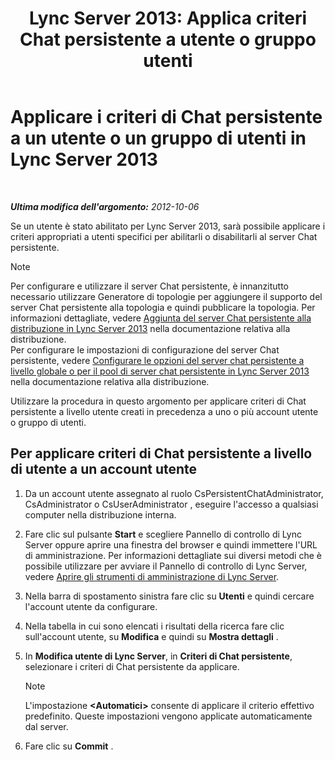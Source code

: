 ﻿---
title: "Lync Server 2013: Applica criteri Chat persistente a utente o gruppo utenti"
TOCTitle: Applicare i criteri di Chat persistente a un utente o un gruppo di utenti
ms:assetid: 809ef4e0-8d42-4feb-b7c0-3995f39867a7
ms:mtpsurl: https://technet.microsoft.com/it-it/library/JJ205038(v=OCS.15)
ms:contentKeyID: 49301138
ms.date: 08/24/2015
mtps_version: v=OCS.15
ms.translationtype: HT
---

# Applicare i criteri di Chat persistente a un utente o un gruppo di utenti in Lync Server 2013

 

_**Ultima modifica dell'argomento:** 2012-10-06_

Se un utente è stato abilitato per Lync Server 2013, sarà possibile applicare i criteri appropriati a utenti specifici per abilitarli o disabilitarli al server Chat persistente.


> [!NOTE]
> Per configurare e utilizzare il server Chat persistente, è innanzitutto necessario utilizzare Generatore di topologie per aggiungere il supporto del server Chat persistente alla topologia e quindi pubblicare la topologia. Per informazioni dettagliate, vedere <A href="lync-server-2013-adding-persistent-chat-server-to-your-deployment.md">Aggiunta del server Chat persistente alla distribuzione in Lync Server 2013</A> nella documentazione relativa alla distribuzione.<BR>Per configurare le impostazioni di configurazione del server Chat persistente, vedere <A href="lync-server-2013-configure-persistent-chat-server-options-globally-or-for-persistent-chat-server-pool.md">Configurare le opzioni del server chat persistente a livello globale o per il pool di server chat persistente in Lync Server 2013</A> nella documentazione relativa alla distribuzione.



Utilizzare la procedura in questo argomento per applicare criteri di Chat persistente a livello utente creati in precedenza a uno o più account utente o gruppo di utenti.

## Per applicare criteri di Chat persistente a livello di utente a un account utente

1.  Da un account utente assegnato al ruolo CsPersistentChatAdministrator, CsAdministrator o CsUserAdministrator , eseguire l'accesso a qualsiasi computer nella distribuzione interna.

2.  Fare clic sul pulsante **Start** e scegliere Pannello di controllo di Lync Server oppure aprire una finestra del browser e quindi immettere l'URL di amministrazione. Per informazioni dettagliate sui diversi metodi che è possibile utilizzare per avviare il Pannello di controllo di Lync Server, vedere [Aprire gli strumenti di amministrazione di Lync Server](lync-server-2013-open-lync-server-administrative-tools.md).

3.  Nella barra di spostamento sinistra fare clic su **Utenti** e quindi cercare l'account utente da configurare.

4.  Nella tabella in cui sono elencati i risultati della ricerca fare clic sull'account utente, su **Modifica** e quindi su **Mostra dettagli** .

5.  In **Modifica utente di Lync Server**, in **Criteri di Chat persistente**, selezionare i criteri di Chat persistente da applicare.
    

    > [!NOTE]
    > L'impostazione <STRONG>&lt;Automatici&gt;</STRONG> consente di applicare il criterio effettivo predefinito. Queste impostazioni vengono applicate automaticamente dal server.



6.  Fare clic su **Commit** .

